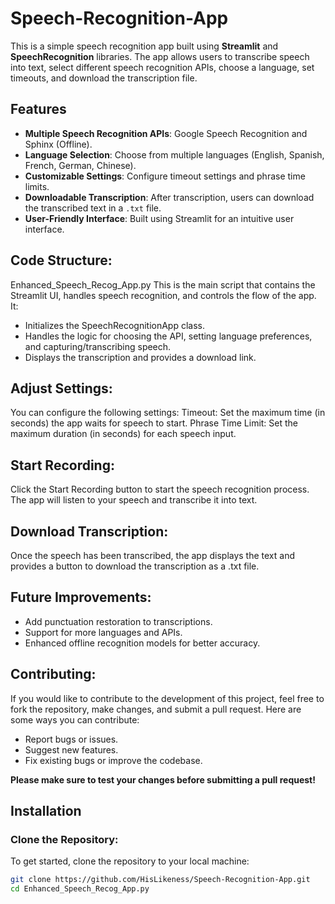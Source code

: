 # Speech-Recognition-App
This is a simple speech recognition app built using **Streamlit** and **SpeechRecognition** libraries. The app allows users to transcribe speech into text, select different speech recognition APIs, choose a language, set timeouts, and download the transcription file.

## Features
- **Multiple Speech Recognition APIs**: Google Speech Recognition and Sphinx (Offline).
- **Language Selection**: Choose from multiple languages (English, Spanish, French, German, Chinese).
- **Customizable Settings**: Configure timeout settings and phrase time limits.
- **Downloadable Transcription**: After transcription, users can download the transcribed text in a `.txt` file.
- **User-Friendly Interface**: Built using Streamlit for an intuitive user interface.

## **Code Structure:**
Enhanced_Speech_Recog_App.py
This is the main script that contains the Streamlit UI, handles speech recognition, and controls the flow of the app. It:
- Initializes the SpeechRecognitionApp class.
- Handles the logic for choosing the API, setting language preferences, and capturing/transcribing speech.
- Displays the transcription and provides a download link.

## **Adjust Settings:**
You can configure the following settings:
Timeout: Set the maximum time (in seconds) the app waits for speech to start.
Phrase Time Limit: Set the maximum duration (in seconds) for each speech input.

## **Start Recording:**
Click the Start Recording button to start the speech recognition process. The app will listen to your speech and transcribe it into text.

## **Download Transcription:**
Once the speech has been transcribed, the app displays the text and provides a button to download the transcription as a .txt file.

## **Future Improvements:**
- Add punctuation restoration to transcriptions.
- Support for more languages and APIs.
- Enhanced offline recognition models for better accuracy.

## **Contributing:**
If you would like to contribute to the development of this project, feel free to fork the repository, make changes, and submit a pull request. Here are some ways you can contribute:
- Report bugs or issues.
- Suggest new features.
- Fix existing bugs or improve the codebase.

**Please make sure to test your changes before submitting a pull request!**

## Installation
### Clone the Repository:
To get started, clone the repository to your local machine:
```bash
git clone https://github.com/HisLikeness/Speech-Recognition-App.git
cd Enhanced_Speech_Recog_App.py
